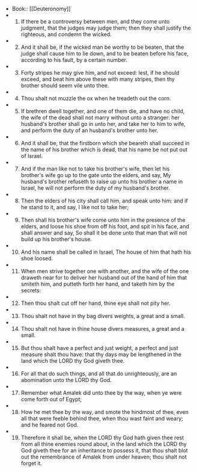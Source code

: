- Book:: [[Deuteronomy]]
- 1. If there be a controversy between men, and they come unto judgment, that the judges may judge them; then they shall justify the righteous, and condemn the wicked.
- 2. And it shall be, if the wicked man be worthy to be beaten, that the judge shall cause him to lie down, and to be beaten before his face, according to his fault, by a certain number.
- 3. Forty stripes he may give him, and not exceed: lest, if he should exceed, and beat him above these with many stripes, then thy brother should seem vile unto thee.
- 4. Thou shalt not muzzle the ox when he treadeth out the corn.
- 5. If brethren dwell together, and one of them die, and have no child, the wife of the dead shall not marry without unto a stranger: her husband's brother shall go in unto her, and take her to him to wife, and perform the duty of an husband's brother unto her.
- 6. And it shall be, that the firstborn which she beareth shall succeed in the name of his brother which is dead, that his name be not put out of Israel.
- 7. And if the man like not to take his brother's wife, then let his brother's wife go up to the gate unto the elders, and say, My husband's brother refuseth to raise up unto his brother a name in Israel, he will not perform the duty of my husband's brother.
- 8. Then the elders of his city shall call him, and speak unto him: and if he stand to it, and say, I like not to take her;
- 9. Then shall his brother's wife come unto him in the presence of the elders, and loose his shoe from off his foot, and spit in his face, and shall answer and say, So shall it be done unto that man that will not build up his brother's house.
- 10. And his name shall be called in Israel, The house of him that hath his shoe loosed.
- 11. When men strive together one with another, and the wife of the one draweth near for to deliver her husband out of the hand of him that smiteth him, and putteth forth her hand, and taketh him by the secrets:
- 12. Then thou shalt cut off her hand, thine eye shall not pity her.
- 13. Thou shalt not have in thy bag divers weights, a great and a small.
- 14. Thou shalt not have in thine house divers measures, a great and a small.
- 15. But thou shalt have a perfect and just weight, a perfect and just measure shalt thou have: that thy days may be lengthened in the land which the LORD thy God giveth thee.
- 16. For all that do such things, and all that do unrighteously, are an abomination unto the LORD thy God.
- 17. Remember what Amalek did unto thee by the way, when ye were come forth out of Egypt;
- 18. How he met thee by the way, and smote the hindmost of thee, even all that were feeble behind thee, when thou wast faint and weary; and he feared not God.
- 19. Therefore it shall be, when the LORD thy God hath given thee rest from all thine enemies round about, in the land which the LORD thy God giveth thee for an inheritance to possess it, that thou shalt blot out the remembrance of Amalek from under heaven; thou shalt not forget it.
